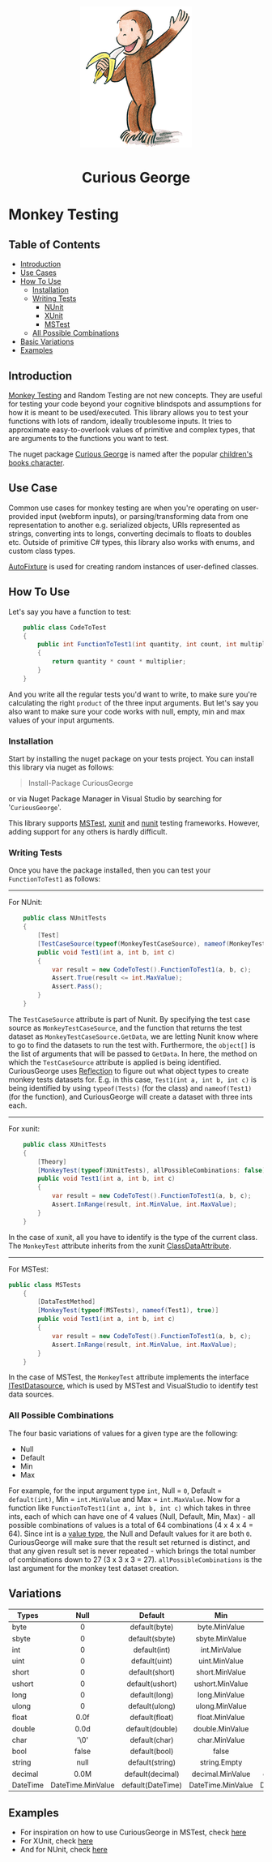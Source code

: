 <center>
    <img src="https://raw.githubusercontent.com/abdulbeard/monkey_testing/master/Curious_George.png"/>
</center>
<h1 style="text-align: center">Curious George<h1>

Monkey Testing

## Table of Contents
* [Introduction](#intro)
* [Use Cases](#usecases)
* [How To Use](#howTo)
    * [Installation](#installation)
    * [Writing Tests](#writingTests)
        * [NUnit](#nunitTests)
        * [XUnit](#xunitTests)
        * [MSTest](#msTests)
    * [All Possible Combinations](#allPossibleCombinations)
* [Basic Variations](#basicVariations)
* [Examples](#examples)

<a id="intro"></a>
## Introduction
[Monkey Testing](https://en.wikipedia.org/wiki/Monkey_testing) and Random Testing are not new concepts. They are useful for testing your code beyond your cognitive blindspots and assumptions for how it is meant to be used/executed.
This library allows you to test your functions with lots of random, ideally troublesome inputs. It tries to approximate easy-to-overlook values of primitive and complex types, that are arguments to the functions you want to test.

The nuget package [Curious George](https://www.nuget.org/packages/CuriousGeorge) is named after the popular [children's books character](https://en.wikipedia.org/wiki/Curious_George).

<a id="usecases"></a>
## Use Case
Common use cases for monkey testing are when you're operating on user-provided input (webform inputs), or parsing/transforming data from one representation to another e.g. serialized objects, URIs represented as strings, converting ints to longs, converting decimals to floats to doubles etc. Outside of primitive C# types, this library also works with enums, and custom class types.

[AutoFixture](https://github.com/AutoFixture/AutoFixture) is used for creating random instances of user-defined classes.

<a id="howTo"></a>
## How To Use
Let's say you have a function to test:
``` csharp
    public class CodeToTest
    {
        public int FunctionToTest1(int quantity, int count, int multiplier)
        {
            return quantity * count * multiplier;
        }
    }
```
And you write all the regular tests you'd want to write, to make sure you're calculating the right `product` of the three input arguments. But let's say you also want to make sure your code works with null, empty, min and max values of your input arguments.

<a id="installation"></a>
### Installation
Start by installing the nuget package on your tests project.
You can install this library via nuget as follows:
> Install-Package CuriousGeorge

or via Nuget Package Manager in Visual Studio by searching for '`CuriousGeorge`'.

This library supports [MSTest](https://en.wikipedia.org/wiki/Visual_Studio_Unit_Testing_Framework), [xunit](https://xunit.github.io/) and [nunit](http://nunit.org/) testing frameworks. However, adding support for any others is hardly difficult.

<a id="writingTests"></a>
### Writing Tests
Once you have the package installed, then you can test your `FunctionToTest1` as follows:

---
<a id="nunitTests"></a>
For NUnit:
``` csharp
    public class NUnitTests
    {
        [Test]
        [TestCaseSource(typeof(MonkeyTestCaseSource), nameof(MonkeyTestCaseSource.GetData), new object[] {typeof(NUnitTests), nameof(Test1), true})]
        public void Test1(int a, int b, int c)
        {
            var result = new CodeToTest().FunctionToTest1(a, b, c);
            Assert.True(result <= int.MaxValue);
            Assert.Pass();
        }
    }
```
The `TestCaseSource` attribute is part of Nunit. By specifying the test case source as `MonkeyTestCaseSource`, and the function that returns the test dataset as `MonkeyTestCaseSource.GetData`, we are letting Nunit know where to go to find the datasets to run the test with. Furthermore, the `object[]` is the list of arguments that will be passed to `GetData`. In here, the method on which the `TestCaseSource` attribute is applied is being identified. CuriousGeorge uses [Reflection](#https://docs.microsoft.com/en-us/dotnet/framework/reflection-and-codedom/reflection) to figure out what object types to create monkey tests datasets for. E.g. in this case, `Test1(int a, int b, int c)` is being identified by using `typeof(Tests)` (for the class) and `nameof(Test1)` (for the function), and CuriousGeorge will create a dataset with three ints each.

---
<a id="xunitTests"></a>
For xunit:
``` csharp
    public class XUnitTests
    {
        [Theory]
        [MonkeyTest(typeof(XUnitTests), allPossibleCombinations: false)]
        public void Test1(int a, int b, int c)
        {
            var result = new CodeToTest().FunctionToTest1(a, b, c);
            Assert.InRange(result, int.MinValue, int.MaxValue);
        }
    }
```
In the case of xunit, all you have to identify is the type of the current class. The `MonkeyTest` attribute inherits from the xunit [ClassDataAttribute](https://github.com/xunit/xunit/blob/master/src/xunit.core/ClassDataAttribute.cs).

---
<a id="msTests"></a>
For MSTest:
``` csharp
public class MSTests
    {
        [DataTestMethod]
        [MonkeyTest(typeof(MSTests), nameof(Test1), true)]
        public void Test1(int a, int b, int c)
        {
            var result = new CodeToTest().FunctionToTest1(a, b, c);
            Assert.InRange(result, int.MinValue, int.MaxValue);
        }
    }
```
In the case of MSTest, the `MonkeyTest` attribute implements the interface [ITestDatasource](https://github.com/Microsoft/testfx/blob/master/src/Adapter/PlatformServices.Interface/ITestDataSource.cs), which is used by MSTest and VisualStudio to identify test data sources.

<a id="allPossibleCombinations"></a>
### All Possible Combinations
The four basic variations of values for a given type are the following:
* Null
* Default
* Min
* Max

For example, for the input argument type `int`, Null = `0`, Default = `default(int)`, Min = `int.MinValue` and Max = `int.MaxValue`. Now for a function like `FunctionToTest1(int a, int b, int c)` which takes in three ints, each of which can have one of 4 values (Null, Default, Min, Max) - all possible combinations of values is a total of 64 combinations (4 x 4 x 4 = 64).
Since int is a [value type](https://docs.microsoft.com/en-us/dotnet/csharp/language-reference/keywords/value-types), the Null and Default values for it are both `0`. 
CuriousGeorge will make sure that the result set returned is distinct, and that any given result set is never repeated - which brings the total number of combinations down to 27 (3 x 3 x 3 = 27).
`allPossibleCombinations` is the last argument for the monkey test dataset creation.

<a id="basicVariations"></a>
## Variations

| Types        | Null          | Default       | Min           | Max       |
| ------------- |:-------------:|:-------------:|:-------------:|:-------------:|
| byte           | 0 | default(byte) |byte.MinValue|byte.MaxValue|
| sbyte           | 0 | default(sbyte) |sbyte.MinValue|sbyte.MaxValue|
| int           | 0 | default(int) |int.MinValue|int.MaxValue|
| uint           | 0 | default(uint) |uint.MinValue|uint.MaxValue|
| short           | 0 | default(short) |short.MinValue|short.MaxValue|
| ushort           | 0 | default(ushort) |ushort.MinValue|ushort.MaxValue|
| long           | 0 | default(long) |long.MinValue|long.MaxValue|
| ulong           | 0 | default(ulong) |ulong.MinValue|ulong.MaxValue|
| float           | 0.0f | default(float) |float.MinValue|float.MaxValue|
| double           | 0.0d | default(double) |double.MinValue|double.MaxValue|
| char           | '\0' | default(char) |char.MinValue|char.MaxValue|
| bool           | false | default(bool) |false|false|
| string           | null | default(string) |string.Empty|[GetStringMax()](https://github.com/abdulbeard/monkey_testing/blob/c3337a3240fae6e4fca573f24f968cc5195b4f83/MonkeyTesting/DataVariationsByType.cs#L135)|
| decimal           | 0.0M | default(decimal) |decimal.MinValue|decimal.MaxValue|
| DateTime           | DateTime.MinValue | default(DateTime) |DateTime.MinValue|DateTime.MaxValue|



<a id="examples"></a>
## Examples
* For inspiration on how to use CuriousGeorge in MSTest, check [here](https://github.com/abdulbeard/monkey_testing/tree/master/MonkeyTesting.Tests.Mstest)
* For XUnit, check [here](https://github.com/abdulbeard/monkey_testing/tree/master/MonkeyTesting.Tests.Xunit)
* And for NUnit, check [here](https://github.com/abdulbeard/monkey_testing/tree/master/MonkeyTesting.Tests.NUnit)




